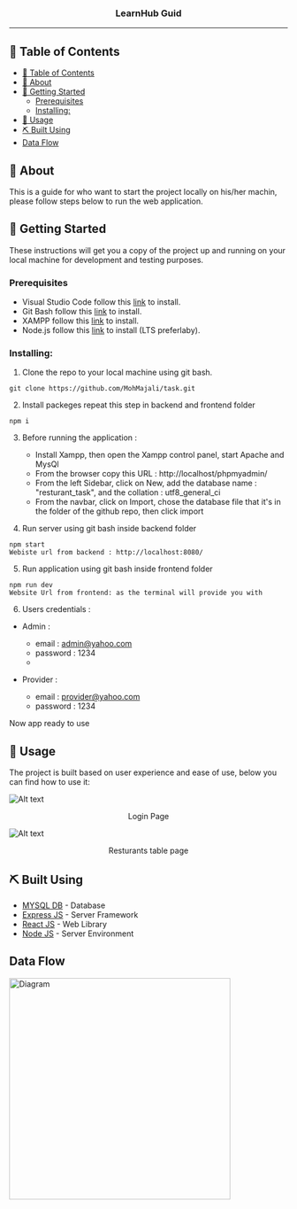 <h3 align="center">LearnHub Guid
</h3>

---

## 📝 Table of Contents

- [📝 Table of Contents](#-table-of-contents)
- [🧐 About ](#-about-)
- [🏁 Getting Started ](#-getting-started-)
  - [Prerequisites](#prerequisites)
  - [Installing:](#installing)
- [🎈 Usage ](#-usage-)
- [⛏️ Built Using ](#️-built-using-)
- [Data Flow ](#data-flow-)

## 🧐 About <a name = "about"></a>

This is a guide for who want to start the project locally on his/her machin,
please follow steps below to run the web application.


## 🏁 Getting Started <a name = "getting_started"></a>

These instructions will get you a copy of the project up and running on your local machine for development and testing purposes.

### Prerequisites

- Visual Studio Code follow this <a href='https://code.visualstudio.com/download'>link</a> to install.
- Git Bash follow this <a href='https://git-scm.com/downloads'>link</a> to install.
- XAMPP follow this <a href='https://www.apachefriends.org/download.html'>link</a> to install.
- Node.js follow this <a href='https://nodejs.org/en'>link</a> to install (LTS preferlaby).

### Installing:

1. Clone the repo to your local machine using git bash.

```
git clone https://github.com/MohMajali/task.git
```

2. Install packeges repeat this step in backend and frontend folder

```
npm i
```

3. Before running the application : 
    
    - Install Xampp, then open the Xampp control panel, start Apache and MysQl
    - From the browser copy this URL : http://localhost/phpmyadmin/
    - From the left Sidebar, click on New, add the database name : "resturant_task", and the collation : utf8_general_ci
    - From the navbar, click on Import, chose the database file that it's in the folder of the github repo, then click import 

4. Run server using git bash inside backend folder

```
npm start
Webiste url from backend : http://localhost:8080/
```

5. Run application using git bash inside frontend folder

```
npm run dev
Website Url from frontend: as the terminal will provide you with
```

6. Users credentials : 
- Admin : 
  
  - email : admin@yahoo.com
  - password : 1234
  - 
- Provider : 
  
  - email : provider@yahoo.com
  - password : 1234

Now app ready to use

## 🎈 Usage <a name="usage"></a>

The project is built based on user experience and ease of use, below you can find how to use it:


![Alt text](https://cdn.discordapp.com/attachments/1053746629091536968/1173226501479604274/Login_Page.png?ex=65632f53&is=6550ba53&hm=495b2d1d9fdf2a6ce540e552cc4ed6ffaaf0c4851d8ab5b59142e53ff4805eab&)
<center>Login Page</center>

![Alt text](https://cdn.discordapp.com/attachments/1053746629091536968/1173226502490427442/Resturants_table_page.png?ex=65632f53&is=6550ba53&hm=937b6f0014a7eccb7de17e35d379078bd8418a06829cfbcc033f9881d6d2daf7&)
<center>Resturants table page</center>

## ⛏️ Built Using <a name = "built_using"></a>

- [MYSQL DB](https://www.apachefriends.org/index.html) - Database
- [Express JS](https://expressjs.com/) - Server Framework
- [React JS](https://https://reactjs.org/) - Web Library
- [Node JS](https://nodejs.org/en/) - Server Environment



## Data Flow <a name = "#data_flow"></a>

<img width=400px height=400px src="https://cdn.discordapp.com/attachments/1053746629091536968/1173232278365810799/ERD.png?ex=656334b4&is=6550bfb4&hm=c2712df2b4f95b4e437a579ef64ea973415e20cab3b07099912590035bf5b9fb&" alt="Diagram"></a>
